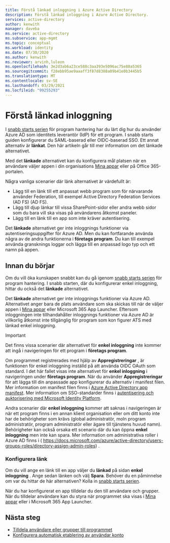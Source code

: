 ```yaml
---
title: Förstå länkad inloggning i Azure Active Directory
description: Förstå länkad inloggning i Azure Active Directory.
services: active-directory
author: kenwith
manager: daveba
ms.service: active-directory
ms.subservice: app-mgmt
ms.topic: conceptual
ms.workload: identity
ms.date: 07/30/2020
ms.author: kenwith
ms.reviewer: arvinh,luleon
ms.openlocfilehash: 3e2d3ab6a23ce588c3aa393e5096ac75e88a5365
ms.sourcegitcommit: f28ebb95ae9aaaff3f87d8388a09b41e0b3445b5
ms.translationtype: MT
ms.contentlocale: sv-SE
ms.lasthandoff: 03/29/2021
ms.locfileid: "99255293"
---
```

# <a name="understand-linked-sign-on"></a>Förstå länkad inloggning

I [snabb starts serien](view-applications-portal.md) för program hantering har du lärt dig hur du använder Azure AD som identitets leverantör (IdP) för ett program. I snabb starts guiden konfigurerar du SAML-baserad eller OIDC-baserad SSO. Ett annat alternativ är **länkat**. Den här artikeln går till mer information om det länkade alternativet.

Med det **länkade** alternativet kan du konfigurera mål platsen när en användare väljer appen i din organisations [Mina appar](https://myapps.microsoft.com/) eller på Office 365-portalen.

Några vanliga scenarier där länk alternativet är värdefullt är:
- Lägg till en länk till ett anpassat webb program som för närvarande använder Federation, till exempel Active Directory Federation Services (AD FS) (AD FS).
- Lägg till djup länkar till vissa SharePoint-sidor eller andra webb sidor som du bara vill ska visas på användarens åtkomst paneler.
- Lägg till en länk till en app som inte kräver autentisering. 
 
 Det **länkade** alternativet ger inte inloggnings funktioner via autentiseringsuppgifter för Azure AD. Men du kan fortfarande använda några av de andra funktionerna i **företags program**. Du kan till exempel använda gransknings loggar och lägga till en anpassad logo typ och ett namn på appen.

## <a name="before-you-begin"></a>Innan du börjar

Om du vill öka kunskapen snabbt kan du gå igenom [snabb starts serien](view-applications-portal.md) för program hantering. I snabb starten, där du konfigurerar enkel inloggning, hittar du också det **länkade** alternativet. 

Det **länkade** alternativet ger inte inloggnings funktioner via Azure AD. Alternativet anger bara de plats användare som ska skickas till när de väljer appen i [Mina appar](https://myapps.microsoft.com/) eller Microsoft 365 App Launcher.  Eftersom inloggningen inte tillhandahåller inloggnings funktioner via Azure AD är villkorlig åtkomst inte tillgänglig för program som kon figurer ATS med länkad enkel inloggning.

> [!IMPORTANT] 
> Det finns vissa scenarier där alternativet för **enkel inloggning** inte kommer att ingå i navigeringen för ett program i **företags program**. 
>
> Om programmet registrerades med hjälp av **Appregistreringar** , är funktionen för enkel inloggning inställd på att använda OIDC OAuth som standard. I det här fallet visas inte alternativet för **enkel inloggning** i navigeringen under **företags program**. När du använder **Appregistreringar** för att lägga till din anpassade app konfigurerar du alternativ i manifest filen. Mer information om manifest filen finns i [Azure Active Directory app manifest](../develop/reference-app-manifest.md). Mer information om SSO-standarder finns i [autentisering och auktorisering med Microsoft Identity Platform](../develop/authentication-vs-authorization.md#authentication-and-authorization-using-the-microsoft-identity-platform). 
>
> Andra scenarier där **enkel inloggning** kommer att saknas i navigeringen är när ett program finns i en annan klient organisation eller om ditt konto inte har de behörigheter som krävs (global administratör, moln program administratör, program administratör eller ägare till tjänstens huvud namn). Behörigheter kan också orsaka ett scenario där du kan öppna **enkel inloggning** men inte kan spara. Mer information om administrativa roller i Azure AD finns i ( https://docs.microsoft.com/azure/active-directory/users-groups-roles/directory-assign-admin-roles) .

### <a name="configure-link"></a>Konfigurera länk

Om du vill ange en länk till en app väljer du **länkad** på sidan **enkel inloggning** . Ange sedan länken och välj **Spara**. Behöver du en påminnelse om var du hittar de här alternativen? Kolla in [snabb starts serien](view-applications-portal.md).
 
När du har konfigurerat en app tilldelar du den till användare och grupper. När du tilldelar användare kan du styra när programmet ska visas i [Mina appar](https://myapps.microsoft.com/) eller i Microsoft 365 App Launcher.

## <a name="next-steps"></a>Nästa steg

- [Tilldela användare eller grupper till programmet](./assign-user-or-group-access-portal.md)
- [Konfigurera automatisk etablering av användar konto](../app-provisioning/configure-automatic-user-provisioning-portal.md)
